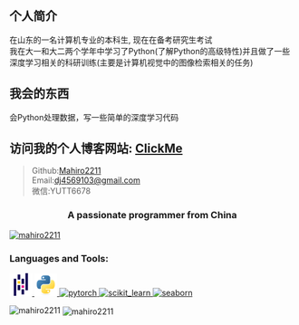 ## 个人简介 
在山东的一名计算机专业的本科生, 现在在备考研究生考试
<br>
我在大一和大二两个学年中学习了Python(了解Python的高级特性)并且做了一些深度学习相关的科研训练(主要是计算机视觉中的图像检索相关的任务)
## 我会的东西
会Python处理数据，写一些简单的深度学习代码

## 访问我的个人博客网站: [ClickMe](https://mahiro2211.github.io)

>Github:[Mahiro2211](https://github.com/Mahiro2211)<br>
>Email:dj4569103@gmail.com<br>
>微信:YUTT6678<br>
<h3 align="center">A passionate programmer from China</h3>

<p align="left"> <a href="https://github.com/ryo-ma/github-profile-trophy"><img src="https://github-profile-trophy.vercel.app/?username=mahiro2211" alt="mahiro2211" /></a> </p>
<p align="left">
</p>

<h3 align="left">Languages and Tools:</h3> 
</a> <a href="https://pandas.pydata.org/" target="_blank" rel="noreferrer"> <img src="https://raw.githubusercontent.com/devicons/devicon/2ae2a900d2f041da66e950e4d48052658d850630/icons/pandas/pandas-original.svg" alt="pandas" width="40" height="40"/> </a> <a href="https://www.python.org" target="_blank" rel="noreferrer"> <img src="https://raw.githubusercontent.com/devicons/devicon/master/icons/python/python-original.svg" alt="python" width="40" height="40"/> </a> <a href="https://pytorch.org/" target="_blank" rel="noreferrer"> <img src="https://www.vectorlogo.zone/logos/pytorch/pytorch-icon.svg" alt="pytorch" width="40" height="40"/> </a> <a href="https://scikit-learn.org/" target="_blank" rel="noreferrer"> <img src="https://upload.wikimedia.org/wikipedia/commons/0/05/Scikit_learn_logo_small.svg" alt="scikit_learn" width="40" height="40"/> </a> <a href="https://seaborn.pydata.org/" target="_blank" rel="noreferrer"> <img src="https://seaborn.pydata.org/_images/logo-mark-lightbg.svg" alt="seaborn" width="40" height="40"/> </a> </p>

<p><img align="left" src="https://github-readme-stats.vercel.app/api/top-langs?username=mahiro2211&show_icons=true&locale=en&layout=compact" alt="mahiro2211" /></p>

<p>&nbsp;<img align="center" src="https://github-readme-stats.vercel.app/api?username=mahiro2211&show_icons=true&locale=en" alt="mahiro2211" /></p>

